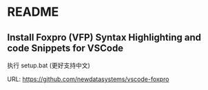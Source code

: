# README
## Install Foxpro (VFP) Syntax Highlighting and code Snippets for VSCode
  
执行 setup.bat (更好支持中文)
 
URL: https://github.com/newdatasystems/vscode-foxpro
